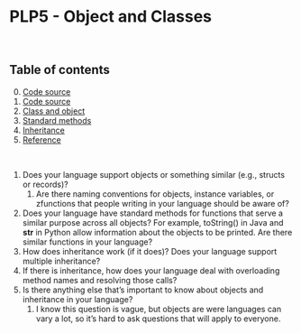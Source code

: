 # PLP5 - Object and Classes

<br />

## Table of contents

0. [Code source](https://github.com/tnlong311/dart-cs308/blob/main/documents/5_object_class.dart)
1. [Code source](#)
2. [Class and object](#)
3. [Standard methods](#)
4. [Inheritance](#)
5. [Reference](#)

<br />

1. Does your language support objects or something similar (e.g., structs or records)?
    1. Are there naming conventions for objects, instance variables, or zfunctions that people writing in your language should be aware of?
2. Does your language have standard methods for functions that serve a similar purpose across all objects? For example, toString() in Java and __str__ in Python allow information about the objects to be printed. Are there similar functions in your language?
3. How does inheritance work (if it does)? Does your language support multiple inheritance?
4. If there is inheritance, how does your language deal with overloading method names and resolving those calls?
5. Is there anything else that’s important to know about objects and inheritance in your language?
    1. I know this question is vague, but objects are were languages can vary a lot, so it’s hard to ask questions that will apply to everyone.